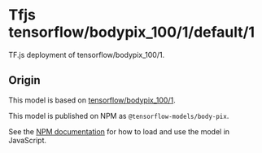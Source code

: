 # Tfjs tensorflow/bodypix_100/1/default/1
TF.js deployment of tensorflow/bodypix_100/1.

<!-- parent-model: tensorflow/bodypix_100/1 -->

## Origin

This model is based on [tensorflow/bodypix_100/1](https://tfhub.dev/tensorflow/bodypix_100/1).

This model is published on NPM as `@tensorflow-models/body-pix`.

See the [NPM documentation](https://www.npmjs.com/package/@tensorflow-models/body-pix)
for how to load and use the model in JavaScript.
